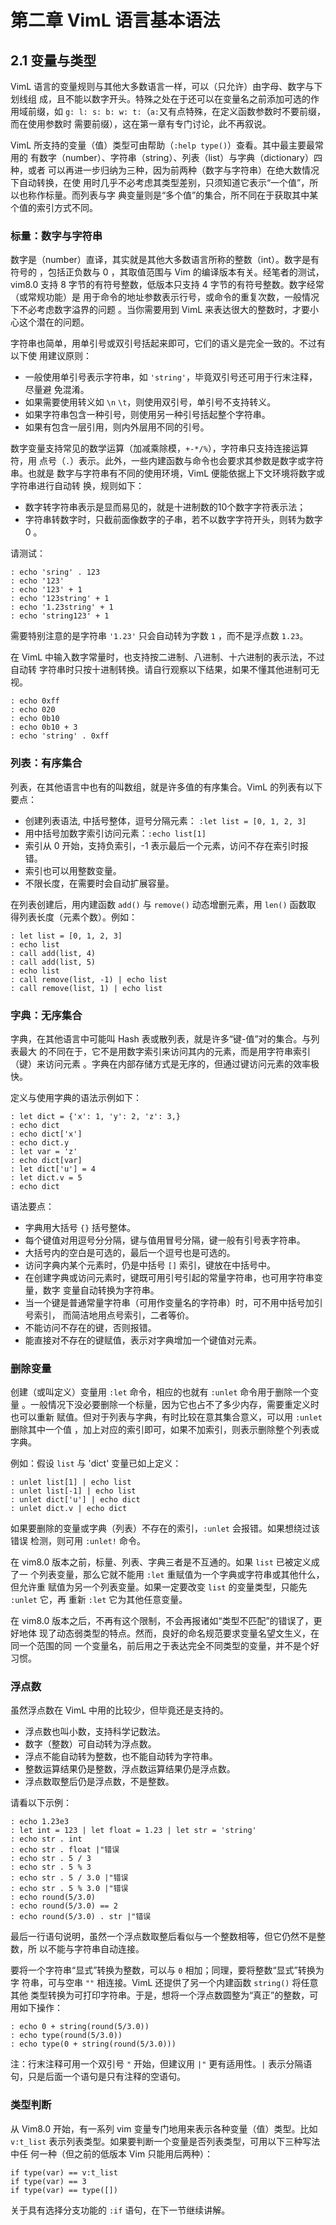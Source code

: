 # 第二章 VimL 语言基本语法

## 2.1 变量与类型

VimL 语言的变量规则与其他大多数语言一样，可以（只允许）由字母、数字与下划线组
成，且不能以数字开头。特殊之处在于还可以在变量名之前添加可选的作用域前缀，如
`g: l: s: b: w: t:`（`a:`又有点特殊，在定义函数参数时不要前缀，而在使用参数时
需要前缀），这在第一章有专门讨论，此不再叙说。

VimL 所支持的变量（值）类型可由帮助（`:help type()`）查看。其中最主要最常用的
有数字（number）、字符串（string）、列表（list）与字典（dictionary）四种，或者
可以再进一步归纳为三种，因为前两种（数字与字符串）在绝大数情况下自动转换，在使
用时几乎不必考虑其类型差别，只须知道它表示“一个值”，所以也称作标量。而列表与字
典变量则是“多个值”的集合，所不同在于获取其中某个值的索引方式不同。

### 标量：数字与字符串

数字是（number）直译，其实就是其他大多数语言所称的整数（int）。数字是有符号的
，包括正负数与 0 ，其取值范围与 Vim 的编译版本有关。经笔者的测试，vim8.0 支持
8 字节的有符号整数，低版本只支持 4 字节的有符号整数。数字经常（或常规功能）是
用于命令的地址参数表示行号，或命令的重复次数，一般情况下不必考虑数字溢界的问题
。当你需要用到 VimL 来表达很大的整数时，才要小心这个潜在的问题。

字符串也简单，用单引号或双引号括起来即可，它们的语义是完全一致的。不过有以下使
用建议原则：

* 一般使用单引号表示字符串，如 `'string'`，毕竟双引号还可用于行末注释，尽量避
  免混淆。
* 如果需要使用转义如 `\n` `\t`，则使用双引号，单引号不支持转义。
* 如果字符串包含一种引号，则使用另一种引号括起整个字符串。
* 如果有包含一层引用，则内外层用不同的引号。

数字变量支持常见的数学运算（加减乘除模，`+-*/%`），字符串只支持连接运算符，用
点号（`.`）表示。此外，一些内建函数与命令也会要求其参数是数字或字符串。也就是
数字与字符串有不同的使用环境，VimL 便能依据上下文环境将数字或字符串进行自动转
换，规则如下：

* 数字转字符串表示是显而易见的，就是十进制数的10个数字字符表示法；
* 字符串转数字时，只截前面像数字的子串，若不以数字字符开头，则转为数字 0 。

请测试：
```vim
: echo 'sring' . 123
: echo '123'
: echo '123' + 1
: echo '123string' + 1
: echo '1.23string' + 1
: echo 'string123' + 1
```
需要特别注意的是字符串 `'1.23'` 只会自动转为字数 `1` ，而不是浮点数 `1.23`。

在 VimL 中输入数字常量时，也支持按二进制、八进制、十六进制的表示法，不过自动转
字符串时只按十进制转换。请自行观察以下结果，如果不懂其他进制可无视。
```vim
: echo 0xff
: echo 020
: echo 0b10
: echo 0b10 + 3
: echo 'string' . 0xff
```

### 列表：有序集合

列表，在其他语言中也有的叫数组，就是许多值的有序集合。VimL 的列表有以下要点：

* 创建列表语法, 中括号整体，逗号分隔元素： `:let list = [0, 1, 2, 3]`
* 用中括号加数字索引访问元素：`:echo list[1]`
* 索引从 0 开始，支持负索引，-1 表示最后一个元素，访问不存在索引时报错。
* 索引也可以用整数变量。
* 不限长度，在需要时会自动扩展容量。

在列表创建后，用内建函数 `add()` 与 `remove()` 动态增删元素，用 `len()` 函数取
得列表长度（元素个数）。例如：
```vim
: let list = [0, 1, 2, 3]
: echo list
: call add(list, 4)
: call add(list, 5)
: echo list
: call remove(list, -1) | echo list
: call remove(list, 1) | echo list
```

### 字典：无序集合

字典，在其他语言中可能叫 Hash 表或散列表，就是许多“键-值”对的集合。与列表最大
的不同在于，它不是用数字索引来访问其内的元素，而是用字符串索引（键）来访问元素
。字典在内部存储方式是无序的，但通过键访问元素的效率极快。

定义与使用字典的语法示例如下：
```vim
: let dict = {'x': 1, 'y': 2, 'z': 3,}
: echo dict
: echo dict['x']
: echo dict.y
: let var = 'z'
: echo dict[var]
: let dict['u'] = 4
: let dict.v = 5
: echo dict
```

语法要点：

* 字典用大括号 `{}` 括号整体。
* 每个键值对用逗号分分隔，键与值用冒号分隔，键一般有引号表字符串。
* 大括号内的空白是可选的，最后一个逗号也是可选的。
* 访问字典内某个元素时，仍是中括号 `[]` 索引，键放在中括号中。
* 在创建字典或访问元素时，键既可用引号引起的常量字符串，也可用字符串变量，数字
  变量自动转换为字符串。
* 当一个键是普通常量字符串（可用作变量名的字符串）时，可不用中括号加引号索引，
  而简洁地用点号索引，二者等价。
* 不能访问不存在的键，否则报错。
* 能直接对不存在的键赋值，表示对字典增加一个键值对元素。

### 删除变量

创建（或叫定义）变量用 `:let` 命令，相应的也就有 `:unlet` 命令用于删除一个变量
。一般情况下没必要删除一个标量，因为它也占不了多少内存，需要重定义时也可以重新
赋值。但对于列表与字典，有时比较在意其集合意义，可以用 `:unlet` 删除其中一个值
，加上对应的索引即可，如果不加索引，则表示删除整个列表或字典。

例如：假设 `list` 与 'dict' 变量已如上定义：
```vim
: unlet list[1] | echo list
: unlet list[-1] | echo list
: unlet dict['u'] | echo dict
: unlet dict.v | echo dict
```

如果要删除的变量或字典（列表）不存在的索引，`:unlet` 会报错。如果想绕过该错误
检测，则可用 `:unlet!` 命令。

在 vim8.0 版本之前，标量、列表、字典三者是不互通的。如果 `list` 已被定义成了一
个列表变量，那么它就不能用 `:let` 重赋值为一个字典或字符串或其他什么，但允许重
赋值为另一个列表变量。如果一定要改变 `list` 的变量类型，只能先 `:unlet` 它，再
重新 `:let` 它为其他任意变量。

在 vim8.0 版本之后，不再有这个限制，不会再报诸如“类型不匹配”的错误了，更好地体
现了动态弱类型的特点。然而，良好的命名规范要求变量名望文生义，在同一个范围的同
一个变量名，前后用之于表达完全不同类型的变量，并不是个好习惯。

### 浮点数

虽然浮点数在 VimL 中用的比较少，但毕竟还是支持的。

* 浮点数也叫小数，支持科学记数法。
* 数字（整数）可自动转为浮点数。
* 浮点不能自动转为整数，也不能自动转为字符串。
* 整数运算结果仍是整数，浮点数运算结果仍是浮点数。
* 浮点数取整后仍是浮点数，不是整数。

请看以下示例：
```vim
: echo 1.23e3
: let int = 123 | let float = 1.23 | let str = 'string'
: echo str . int
: echo str . float |"错误
: echo str . 5 / 3
: echo str . 5 % 3
: echo str . 5 / 3.0 |"错误
: echo str . 5 % 3.0 |"错误
: echo round(5/3.0)
: echo round(5/3.0) == 2
: echo round(5/3.0) . str |"错误
```

最后一行语句说明，虽然一个浮点数取整后看似与一个整数相等，但它仍然不是整数，所
以不能与字符串自动连接。

要将一个字符串“显式”转换为整数，可以与 `0` 相加；同理，要将整数“显式”转换为字
符串，可与空串 `""` 相连接。VimL 还提供了另一个内建函数 `string()` 将任意其他
类型转换为可打印字符串。于是，想将一个浮点数圆整为“真正”的整数，可用如下操作：
```vim
: echo 0 + string(round(5/3.0))
: echo type(round(5/3.0))
: echo type(0 + string(round(5/3.0)))
```

注：行末注释可用一个双引号 `"` 开始，但建议用 `|"` 更有适用性。`|` 表示分隔语
句，只是后面一个语句是只有注释的空语句。

### 类型判断

从 Vim8.0 开始，有一系列 vim 变量专门地用来表示各种变量（值）类型。比如
`v:t_list` 表示列表类型。如果要判断一个变量是否列表类型，可用以下三种写法中任
何一种（但之前的低版本 Vim 只能用后两种）：
```vim
if type(var) == v:t_list
if type(var) == 3
if type(var) == type([])
```

关于具有选择分支功能的 `:if` 语句，在下一节继续讲解。
